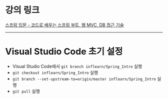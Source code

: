 # 강의 링크

[스프링 입문 - 코드로 배우는 스프링 부트, 웹 MVC, DB 접근 기술](https://www.inflearn.com/course/%EC%8A%A4%ED%94%84%EB%A7%81-%EC%9E%85%EB%AC%B8-%EC%8A%A4%ED%94%84%EB%A7%81%EB%B6%80%ED%8A%B8/dashboard)

---

# Visual Studio Code 초기 설정

- Visual Studio Code에서 ```git branch inflearn/Spring_Intro``` 실행
- ```git checkout inflearn/Spring_Intro``` 실행
- ```git branch --set-upstream-to=origin/master inflearn/Spring_Intro``` 실행
- ```git pull``` 실행